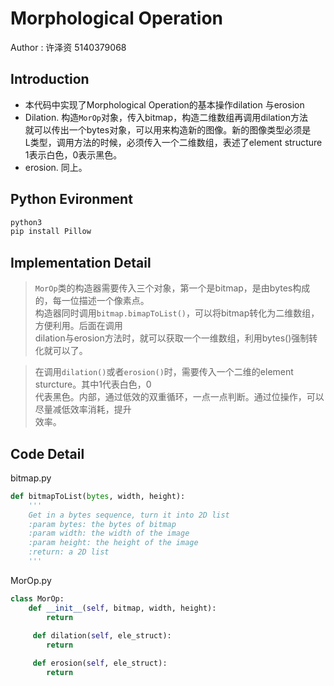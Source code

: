 # Morphological Operation
Author : 许泽资 5140379068
## Introduction
 - 本代码中实现了Morphological Operation的基本操作dilation 与erosion
 - Dilation. 构造```MorOp```对象，传入bitmap，构造二维数组再调用dilation方法  
 就可以传出一个bytes对象，可以用来构造新的图像。新的图像类型必须是  
 L类型，调用方法的时候，必须传入一个二维数组，表述了element structure  
 1表示白色，0表示黑色。
 - erosion. 同上。

## Python Evironment
```Python
python3
pip install Pillow
```

## Implementation Detail
 > ```MorOp```类的构造器需要传入三个对象，第一个是bitmap，是由bytes构成的，每一位描述一个像素点。  
 构造器同时调用```bitmap.bimapToList()```，可以将bitmap转化为二维数组，方便利用。后面在调用  
 dilation与erosion方法时，就可以获取一个一维数组，利用bytes()强制转化就可以了。

 >在调用```dilation()```或者```erosion()```时，需要传入一个二维的element sturcture。其中1代表白色，0  
 代表黑色。内部，通过低效的双重循环，一点一点判断。通过位操作，可以尽量减低效率消耗，提升  
 效率。

## Code Detail
bitmap.py 
```Python
def bitmapToList(bytes, width, height):
    '''
    Get in a bytes sequence, turn it into 2D list
    :param bytes: the bytes of bitmap
    :param width: the width of the image
    :param height: the height of the image
    :return: a 2D list
    '''
```

MorOp.py 
```Python
class MorOp:
    def __init__(self, bitmap, width, height):
        return 
    
     def dilation(self, ele_struct):
        return 

     def erosion(self, ele_struct):
        return 

```